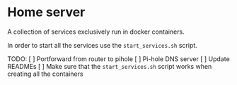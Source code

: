 # Home server

A collection of services exclusively run in docker containers.

In order to start all the services use the `start_services.sh` script.

TODO:
[ ] Portforward from router to pihole
[ ] Pi-hole DNS server
[ ] Update READMEs
[ ] Make sure that the `start_services.sh` script works when creating all the containers
